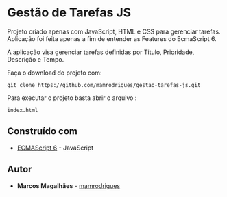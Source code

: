 # Gestão de Tarefas JS

Projeto criado apenas com JavaScript, HTML e CSS para gerenciar tarefas.
Aplicação foi feita apenas a fim de entender as Features do EcmaScript 6.

A aplicação visa gerenciar tarefas definidas por Titulo, Prioridade, Descrição e Tempo.

Faça o download do projeto com:
```
git clone https://github.com/mamrodrigues/gestao-tarefas-js.git
```

Para executar o projeto basta abrir o arquivo :
```
index.html
```



## Construído com

* [ECMAScript 6](http://www.ecma-international.org/ecma-262/6.0/) - JavaScript

## Autor

* **Marcos Magalhães** - [mamrodrigues](https://github.com/mamrodrigues)

